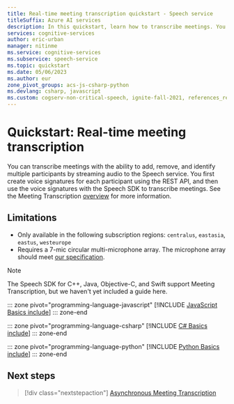 ```yaml
---
title: Real-time meeting transcription quickstart - Speech service
titleSuffix: Azure AI services
description: In this quickstart, learn how to transcribe meetings. You can add, remove, and identify multiple participants by streaming audio to the Speech service.
services: cognitive-services
author: eric-urban
manager: nitinme
ms.service: cognitive-services
ms.subservice: speech-service
ms.topic: quickstart
ms.date: 05/06/2023
ms.author: eur
zone_pivot_groups: acs-js-csharp-python
ms.devlang: csharp, javascript
ms.custom: cogserv-non-critical-speech, ignite-fall-2021, references_regions
---
```


# Quickstart: Real-time meeting transcription

You can transcribe meetings with the ability to add, remove, and identify multiple participants by streaming audio to the Speech service. You first create voice signatures for each participant using the REST API, and then use the voice signatures with the Speech SDK to transcribe meetings. See the Meeting Transcription [overview](meeting-transcription.md) for more information.

## Limitations

* Only available in the following subscription regions: `centralus`, `eastasia`, `eastus`, `westeurope`
* Requires a 7-mic circular multi-microphone array. The microphone array should meet [our specification](./speech-sdk-microphone.md).

> [!NOTE]
> The Speech SDK for C++, Java, Objective-C, and Swift support Meeting Transcription, but we haven't yet included a guide here. 

::: zone pivot="programming-language-javascript"
[!INCLUDE [JavaScript Basics include](includes/how-to/meeting-transcription/real-time-javascript.md)]
::: zone-end

::: zone pivot="programming-language-csharp"
[!INCLUDE [C# Basics include](includes/how-to/meeting-transcription/real-time-csharp.md)]
::: zone-end

::: zone pivot="programming-language-python"
[!INCLUDE [Python Basics include](includes/how-to/meeting-transcription/real-time-python.md)]
::: zone-end

## Next steps

> [!div class="nextstepaction"]
> [Asynchronous Meeting Transcription](how-to-async-meeting-transcription.md)

